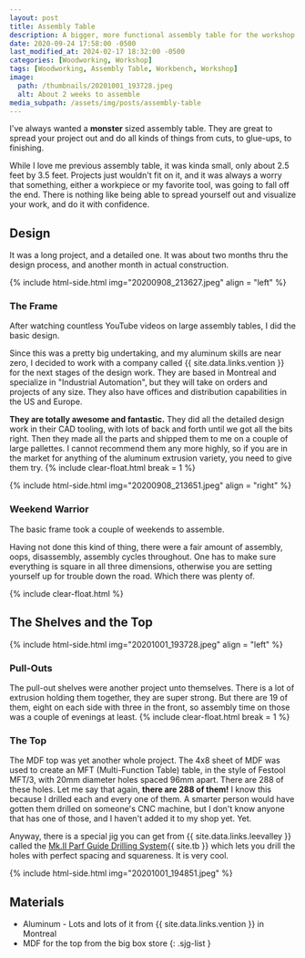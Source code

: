 ```yaml
---
layout: post
title: Assembly Table
description: A bigger, more functional assembly table for the workshop
date: 2020-09-24 17:58:00 -0500
last_modified_at: 2024-02-17 18:32:00 -0500
categories: [Woodworking, Workshop]
tags: [Woodworking, Assembly Table, Workbench, Workshop]
image:
  path: /thumbnails/20201001_193728.jpeg
  alt: About 2 weeks to assemble
media_subpath: /assets/img/posts/assembly-table
---
```

I've always wanted a **monster** sized assembly table. They are great to spread your project out and do all kinds of things from cuts, to glue-ups, to finishing.

While I love me previous assembly table, it was kinda small, only about 2.5 feet by 3.5 feet. Projects just wouldn't fit on it, and it was always a worry that something, either a workpiece or my favorite tool, was going to fall off the end. There is nothing like being able to spread yourself out and visualize your work, and do it with confidence.

## Design

It was a long project, and a detailed one. It was about two months thru the design process, and another month in actual construction.

{% include html-side.html img="20200908_213627.jpeg" align = "left" %}

### The Frame

After watching countless YouTube videos on large assembly tables, I did the basic design.

Since this was a pretty big undertaking, and my aluminum skills are near zero, I decided to work with a company called {{ site.data.links.vention }} for the next stages of the design work. They are based in Montreal and specialize in "Industrial Automation", but they will take on orders and projects of any size. They also have offices and distribution capabilities in the US and Europe.

**They are totally awesome and fantastic.** They did all the detailed design work in their CAD tooling, with lots of back and forth until we got all the bits right. Then they made all the parts and shipped them to me on a couple of large pallettes. I cannot recommend them any more highly, so if you are in the market for anything of the aluminum extrusion variety, you need to give them try.
{% include clear-float.html break = 1 %}

{% include html-side.html img="20200908_213651.jpeg" align = "right" %}

### Weekend Warrior

The basic frame took a couple of weekends to assemble.

Having not done this kind of thing, there were a fair amount of assembly, oops, disassembly, assembly cycles throughout. One has to make sure everything is square in all three dimensions, otherwise you are setting yourself up for trouble down the road. Which there was plenty of.

{% include clear-float.html %}

## The Shelves and the Top

{% include html-side.html img="20201001_193728.jpeg" align = "left" %}

### Pull-Outs

The pull-out shelves were another project unto themselves. There is a lot of extrusion holding them together, they are super strong. But there are 19 of them, eight on each side with three in the front, so assembly time on those was a couple of evenings at least.
{% include clear-float.html break = 1 %}

### The Top

The MDF top was yet another whole project. The 4x8 sheet of MDF was used to create an MFT (Multi-Function Table) table, in the style of Festool MFT/3, with 20mm diameter holes spaced 96mm apart. There are 288 of these holes. Let me say that again, **there are 288 of them!** I know this because I drilled each and every one of them. A smarter person would have gotten them drilled on someone's CNC machine, but I don't know anyone that has one of those, and I haven't added it to my shop yet. Yet.

Anyway, there is a special jig you can get from {{ site.data.links.leevalley }} called the [Mk.II Parf Guide Drilling System](https://www.leevalley.com/en-ca/shop/tools/jigs-guides-and-fixtures/110468-mk-ii-parf-guide-drilling-system?item=58B3996){{ site.tb }} which lets you drill the holes with perfect spacing and squareness. It is very cool.

{% include html-side.html img="20201001_194851.jpeg" %}

## Materials

- Aluminum - Lots and lots of it from {{ site.data.links.vention }} in Montreal
- MDF for the top from the big box store
{: .sjg-list }
